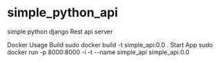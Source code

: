 # simple_python_api
simple python django Rest api server


Docker Usage
  Build
    sudo docker build -t simple_api:0.0 .
  Start App
    sudo docker run -p 8000:8000 -i -t --name simple_api simple_api:0.0
